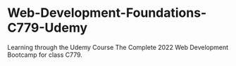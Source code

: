 # Web-Development-Foundations-C779-Udemy
 Learning through the Udemy Course The Complete 2022 Web Development Bootcamp for class C779.
